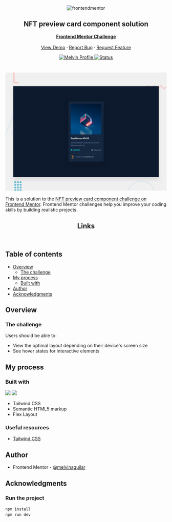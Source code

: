 <div id="top"></div>

<div align="center">

  <img src="https://www.frontendmentor.io/static/images/logo-mobile.svg" alt="frontendmentor" width="80">

  <h2 align="center">NFT preview card component solution</h2>
  <p align="center">
    <a href="https://www.frontendmentor.io/challenges/nft-preview-card-component-SbdUL_w0U"><strong>Frontend Mentor Challenge</strong></a>
    <br />
    <br />
    <a href="">View Demo</a>
    ·
    <a href="" target="_blank">Report Bug</a>
    ·
    <a href="" target="_blank">Request Feature</a>
  </p>
</div>

<!-- Bagdes -->
<div align="center">
  <!-- Profile -->
  <a href="https://www.frontendmentor.io/profile/MelvinAguilar">
    <img src="https://img.shields.io/badge/Profile-Melvin%20Aguilar-07043B?style=for-the-badge&logo=frontendmentor" alt="Melvin Profile">
  </a>
  <!-- Status -->
    <a href="#">
    <img src="https://img.shields.io/badge/Status-Pending-E55937?style=for-the-badge" alt="Status">
  </a>

</div>

#

<div align="center">

![](./design/desktop-preview.jpg)

</div>

This is a solution to the [NFT preview card component challenge on Frontend Mentor](https://www.frontendmentor.io/challenges/nft-preview-card-component-SbdUL_w0U). Frontend Mentor challenges help you improve your coding skills by building realistic projects.

<h2 align="center">Links</h2>

<!-- - Solution URL: [Intro section with dropdown navigation (React + Tailwind + Dark mode) (React + SASS) | Frontend Mentor](https://www.frontendmentor.io/solutions/intro-section-with-dropdown-navigation-tmQXOQU78e)
- Live Site URL: [https://intro-section-with-dropdown-navigation-hdez.vercel.app/](https://intro-section-with-dropdown-navigation-hdez.vercel.app/)  -->

<br>

## Table of contents

- [Overview](#overview)
  - [The challenge](#the-challenge)
- [My process](#my-process)
  - [Built with](#built-with)
- [Author](#author)
- [Acknowledgments](#acknowledgments)

## Overview

### The challenge

Users should be able to:

- View the optimal layout depending on their device's screen size
- See hover states for interactive elements

## My process

### Built with

<!-- Bagdes -->

![](https://img.shields.io/badge/HTML5-E34F26?style=for-the-badge&logo=html5&logoColor=white)
[](https://img.shields.io/badge/Tailwind%20CSS-38B2AC?style=for-the-badge&logo=tailwind-css&logoColor=white)
![](https://img.shields.io/badge/Git-F05032?style=for-the-badge&logo=git&logoColor=white)

- Tailwind CSS
- Semantic HTML5 markup
- Flex Layout

### Useful resources

- [Tailwind CSS](https://tailwindcss.com/)

## Author

- Frontend Mentor - [@melvinaguilar](https://www.frontendmentor.io/profile/melvinaguilar)

## Acknowledgments

### Run the project

```bash
npm install
npm run dev
```
